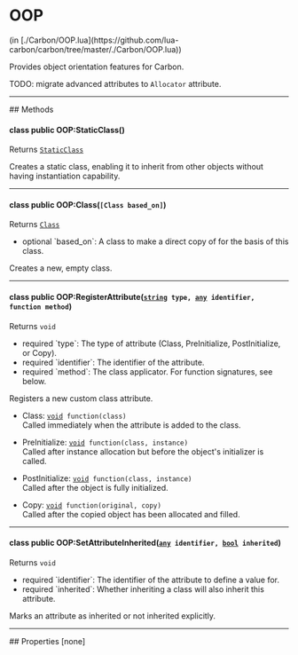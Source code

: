 <link href="../../style.css" rel="stylesheet" type="text/css"/>
<h1 class="class-title">OOP</h1>
<span class="file-link">(in [./Carbon/OOP.lua](https://github.com/lua-carbon/carbon/tree/master/./Carbon/OOP.lua))</span><br/>

Provides object orientation features for Carbon.

TODO: migrate advanced attributes to <code>Allocator</code> attribute.


<hr />
## Methods
<h4 class="method-name"><span class="doc-scope doc-class">class</span> <span class="doc-visibility doc-public">public</span> OOP:StaticClass()</h4>
<p class="method-returns bold">Returns <code><a href="Classes/StaticClass">StaticClass</a></code></p>
<ul class="doc-arg-list">

</ul>

Creates a static class, enabling it to inherit from other objects without having instantiation capability.
<hr/>
<h4 class="method-name"><span class="doc-scope doc-class">class</span> <span class="doc-visibility doc-public">public</span> OOP:Class(<code>[Class based_on]</code>)</h4>
<p class="method-returns bold">Returns <code><a href="Classes/Class">Class</a></code></p>
<ul class="doc-arg-list">
<li><span class="doc-arg-level doc-optional">optional</span>  `based_on`: A class to make a direct copy of for the basis of this class.</li>
</ul>

Creates a new, empty class.
<hr/>
<h4 class="method-name"><span class="doc-scope doc-class">class</span> <span class="doc-visibility doc-public">public</span> OOP:RegisterAttribute(<code><a href="Types#string">string</a> type, <a href="Types#any">any</a> identifier, function method</code>)</h4>
<p class="method-returns bold">Returns <code>void</code></p>
<ul class="doc-arg-list">
<li><span class="doc-arg-level doc-required">required</span>  `type`: The type of attribute (Class, PreInitialize, PostInitialize, or Copy).</li>
<li><span class="doc-arg-level doc-required">required</span>  `identifier`: The identifier of the attribute.</li>
<li><span class="doc-arg-level doc-required">required</span>  `method`: The class applicator. For function signatures, see below.</li>
</ul>

Registers a new custom class attribute.

<ul><li>Class: <code><a href="Types#void">void</a> function(class)</code><br />	Called immediately when the attribute is added to the class.</li></ul>

<ul><li>PreInitialize: <code><a href="Types#void">void</a> function(class, instance)</code><br />	Called after instance allocation but before the object's initializer is called.</li></ul>

<ul><li>PostInitialize: <code><a href="Types#void">void</a> function(class, instance)</code><br />	Called after the object is fully initialized.</li></ul>

<ul><li>Copy: <code><a href="Types#void">void</a> function(original, copy)</code><br />	Called after the copied object has been allocated and filled.</li></ul>
<hr/>
<h4 class="method-name"><span class="doc-scope doc-class">class</span> <span class="doc-visibility doc-public">public</span> OOP:SetAttributeInherited(<code><a href="Types#any">any</a> identifier, <a href="Types#bool">bool</a> inherited</code>)</h4>
<p class="method-returns bold">Returns <code>void</code></p>
<ul class="doc-arg-list">
<li><span class="doc-arg-level doc-required">required</span>  `identifier`: The identifier of the attribute to define a value for.</li>
<li><span class="doc-arg-level doc-required">required</span>  `inherited`: Whether inheriting a class will also inherit this attribute.</li>
</ul>

Marks an attribute as inherited or not inherited explicitly.

<hr />
## Properties
[none]
